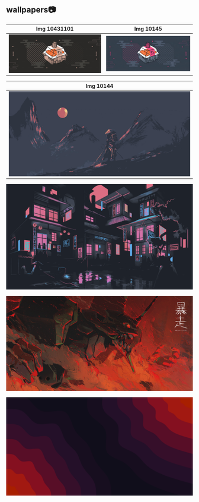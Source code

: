 ## wallpapers📷

| Img 10431101  | Img 10145     |
|---------------|---------------|
| ![Imagen 1](https://github.com/user-sysc/wallpapers/raw/main/10431101.jpg) | ![Imagen 2](https://github.com/user-sysc/wallpapers/raw/main/10145.jpg) |

| Img 10144     | 
|---------------|
| ![Imagen 3](https://github.com/user-sysc/wallpapers/raw/main/003.jpg) 


![77](https://github.com/user-sysc/wallpapers/raw/main/77.png)

![869735](https://github.com/user-sysc/wallpapers/raw/main/869735.jpg)

![123](https://github.com/user-sysc/wallpapers/raw/main/123.png)


